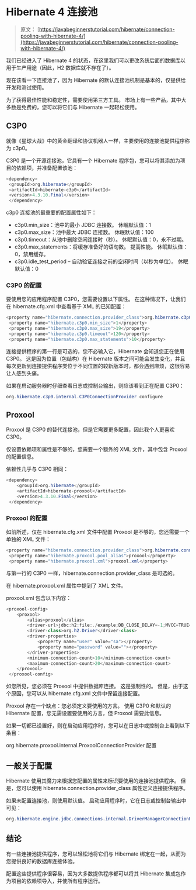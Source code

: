 # Hibernate 4 连接池

> 原文： [https://javabeginnerstutorial.com/hibernate/connection-pooling-with-hibernate-4/](https://javabeginnerstutorial.com/hibernate/connection-pooling-with-hibernate-4/)

我们已经进入了 Hibernate 4 的状态，在这里我们可以更改系统后面的数据库以用于生产用途（因此，H2 数据库就不存在了）。

现在该看一下连接池了，因为 Hibernate 的默认连接池机制是基本的，仅提供给开发和测试使用。

为了获得最佳性能和稳定性，需要使用第三方工具。 市场上有一些产品，其中大多数是免费的，您可以将它们与 Hibernate 一起轻松使用。

## C3P0

就像《星球大战》中的黄金翻译和协议机器人一样，主要使用的连接池提供程序称为 c3p0。

C3P0 是一个开源连接池，它具有一个 Hibernate 程序包，您可以将其添加为项目的依赖项，并准备配置该池：

```java
<dependency>
 <groupId>org.hibernate</groupId>
 <artifactId>hibernate-c3p0</artifactId>
 <version>4.3.10.Final</version>
 </dependency>
```

c3p0 连接池的最重要的配置属性如下：

*   c3p0.min_size：池中的最小 JDBC 连接数。 休眠默认值：1
*   c3p0.max_size：池中最大 JDBC 连接数。 休眠默认值：100
*   c3p0.timeout：从池中删除空闲连接时（秒）。 休眠默认值：0，永不过期。
*   c3p0.max_statements：将缓存准备好的语句数。 提高性能。 休眠默认值：0，禁用缓存。
*   c3p0.idle_test_period – 自动验证连接之前的空闲时间（以秒为单位）。 休眠默认值：0

### C3P0 的配置

要使用您的应用程序配置 C3P0，您需要设置以下属性。 在这种情况下，让我们在 hibernate.cfg.xml 中查看基于 XML 的已知配置：

```java
<property name="hibernate.connection.provider_class">org.hibernate.c3p0.internal.C3P0ConnectionProvider</property>
 <property name="hibernate.c3p0.min_size">1</property>
 <property name="hibernate.c3p0.max_size">19</property>
 <property name="hibernate.c3p0.timeout">120</property>
 <property name="hibernate.c3p0.max_statements">10</property>
```

连接提供程序的第一行是可选的，您不必输入它，Hibernate 会知道您正在使用 C3P0。 这是因为位置（包结构）在 Hibernate 版本之间可能会发生变化，并且每次更新到连接提供程序类位于不同位置的较新版本时，都会遇到麻烦，这很容易让人感到头痛。

如果在启动服务器时仔细查看日志或控制台输出，则应该看到正在配置 C3P0：

```java
org.hibernate.c3p0.internal.C3P0ConnectionProvider configure
```

## Proxool

Proxool 是 C3P0 的替代连接池，但是它需要更多配置，因此我个人更喜欢 C3P0。

仅设置依赖项和属性是不够的，您需要一个额外的 XML 文件，其中包含 Proxool 的配置信息。

依赖性几乎与 C3P0 相同：

```java
<dependency>
    <groupId>org.hibernate</groupId>
    <artifactId>hibernate-proxool</artifactId>
    <version>4.3.10.Final</version>
 </dependency>
```

### Proxool 的配置

如前所述，仅在 hibernate.cfg.xml 文件中配置 Proxool 是不够的，您还需要一个单独的 XML 文件：

```java
<property name="hibernate.connection.provider_class">org.hibernate.connection.ProxoolConnectionProvider</property>
 <property name="hibernate.proxool.pool_alias">proxool</property>
 <property name="hibernate.proxool.xml">proxool.xml</property>
```

与第一行的 C3P0 一样，hibernate.connection.provider_class 是可选的。

在 hibernate.proxool.xml 属性中提到了 XML 文件。

proxool.xml 包含以下内容：

```java
<proxool-config>
    <proxool>
        <alias>proxool</alias>
        <driver-url>jdbc:h2:file:./example;DB_CLOSE_DELAY=-1;MVCC=TRUE</driver-url>
        <driver-class>org.h2.Driver</driver-class>
        <driver-properties>
            <property name="user" value="sa"></property>
            <property name="password" value=""></property>
        </driver-properties>
        <minimum-connection-count>10</minimum-connection-count>
        <maximum-connection-count>20</maximum-connection-count>
    </proxool>
 </proxool-config>
```

如您所见，您必须在 Proxool 中提供数据库连接。 这是强制性的。 但是，由于这个原因，您可以从 hibernate.cfg.xml 文件中保留连接配置。

Proxool 存在一个缺点：您必须定义要使用的方言。 使用 C3P0 和默认的 Hibernate 配置，您无需设置要使用的方言，但 Proxool 需要此信息。

如果一切都已设置好，则在启动应用程序时，您可以在日志中或控制台上看到以下条目：

org.hibernate.proxool.internal.ProxoolConnectionProvider 配置

## 一般关于配置

Hibernate 使用其魔力来根据您配置的属性来标识要使用的连接池提供程序。 但是，您可以使用 hibernate.connection.provider_class 属性定义连接提供程序。

如果未配置连接池，则使用默认值。 启动应用程序时，它在日志或控制台输出中可见：

```java
org.hibernate.engine.jdbc.connections.internal.DriverManagerConnectionProviderImpl configure
```

## 结论

有一些连接池提供程序，您可以轻松地将它们与 Hibernate 绑定在一起，从而为您提供良好的数据库连接体验。

配置这些提供程序很容易，因为大多数提供程序都可以将其 Hibernate 集成包作为项目的依赖项导入，并使所有程序运行。

